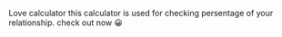 Love calculator
this calculator is used for checking persentage of your relationship.
check out now 😀
